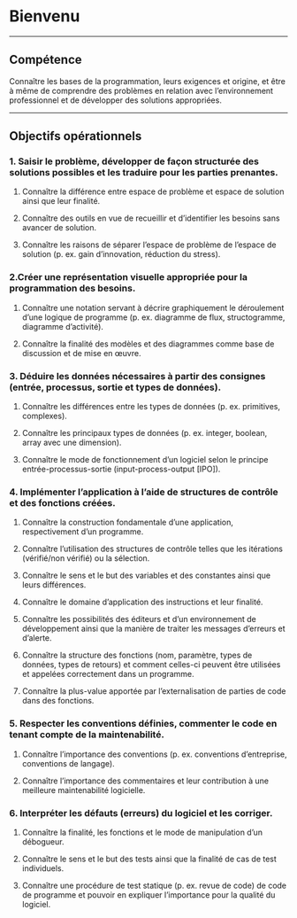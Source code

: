 # Bienvenu
___
## Compétence
 Connaître les bases de la programmation, leurs exigences et origine, et être à même de comprendre des problèmes en relation avec l’environnement professionnel et de développer des solutions appropriées.
___
## Objectifs opérationnels
### 1. Saisir le problème, développer de façon structurée des solutions possibles et les traduire pour les parties prenantes.

1. Connaître la différence entre espace de problème et espace de solution ainsi que leur finalité.

2. Connaître des outils en vue de recueillir et d’identifier les besoins sans avancer de solution.

3. Connaître les raisons de séparer l’espace de problème de l’espace de solution (p. ex. gain d’innovation, réduction du stress).

### 2.Créer une représentation visuelle appropriée pour la programmation des besoins.

1. Connaître une notation servant à décrire graphiquement le déroulement d’une logique de programme (p. ex. diagramme de flux, structogramme, diagramme d’activité).

2. Connaître la finalité des modèles et des diagrammes comme base de discussion et de mise en œuvre.

### 3. Déduire les données nécessaires à partir des consignes (entrée, processus, sortie et types de données).

1. Connaître les différences entre les types de données (p. ex. primitives, complexes).

2. Connaître les principaux types de données (p. ex. integer, boolean, array avec une dimension).

3. Connaître le mode de fonctionnement d’un logiciel selon le principe entrée-processus-sortie (input-process-output [IPO]).

### 4. Implémenter l’application à l’aide de structures de contrôle et des fonctions créées.

1. Connaître la construction fondamentale d’une application, respectivement d’un programme.

2. Connaître l’utilisation des structures de contrôle telles que les itérations (vérifié/non vérifié) ou la sélection.

3. Connaître le sens et le but des variables et des constantes ainsi que leurs différences.

4. Connaître le domaine d’application des instructions et leur finalité.

5. Connaître les possibilités des éditeurs et d’un environnement de développement ainsi que la manière de traiter les messages d’erreurs et d’alerte.

6. Connaître la structure des fonctions (nom, paramètre, types de données, types de retours) et comment celles-ci peuvent être utilisées et appelées correctement dans un programme.

7. Connaître la plus-value apportée par l’externalisation de parties de code dans des fonctions.

### 5. Respecter les conventions définies, commenter le code en tenant compte de la maintenabilité.

1. Connaître l’importance des conventions (p. ex. conventions d’entreprise, conventions de langage).

2. Connaître l’importance des commentaires et leur contribution à une meilleure maintenabilité logicielle.

### 6. Interpréter les défauts (erreurs) du logiciel et les corriger.

1. Connaître la finalité, les fonctions et le mode de manipulation d’un débogueur.

2. Connaître le sens et le but des tests ainsi que la finalité de cas de test individuels.

3. Connaître une procédure de test statique (p. ex. revue de code) de code de programme et pouvoir en expliquer l’importance pour la qualité du logiciel.